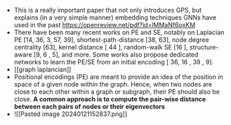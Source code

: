 - This is a really important paper that not only introduces GPS, but explains (in a very simple manner) embedding techniques GNNs have used in the past
https://openreview.net/pdf?id=lMMaNf6oxKM
- There have been many recent works on PE and SE, notably on Laplacian PE [14, 36, 3, 57, 39], shortest-path-distance [38, 63], node degree centrality [63], kernel distance [ 44 ], random-walk SE [16 ], structure-aware [9, 6 , 5], and more. Some works also propose dedicated networks to learn the PE/SE from an initial encoding [ 36, 16 , 39 , 9]. 
- [[graph laplancian]]
- Positional encodings (PE) are meant to provide an idea of the position in space of a given node within the graph. Hence, when two nodes are close to each other within a graph or subgraph, their PE should also be close. **A common approach is to compute the pair-wise distance between each pairs of nodes or their eigenvectors**
- ![[Pasted image 20240121152837.png]]